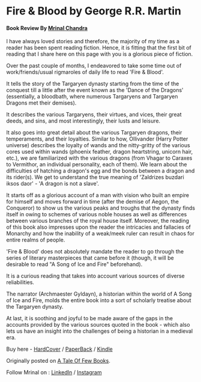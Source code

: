  # Fire & Blood by George R.R. Martin
 
#### Book Review By [Mrinal Chandra](https://www.linkedin.com/in/mrinalchandra2902/)

I have always loved stories and therefore, the majority of my time as a reader has been spent reading fiction.
Hence, it is fitting that the first bit of reading that I share here on this page with you is a glorious piece of fiction.

Over the past couple of months, I endeavored to take some time out of work/friends/usual rigmaroles of daily life to read 'Fire & Blood'. 

It tells the story of the Targaryen dynasty starting from the time of the conquest till a little after the event known as the 'Dance of the Dragons' (essentially, a bloodbath, where numerous Targaryens and Targaryen Dragons met their demises).

It describes the various Targaryens, their virtues, and vices, their great deeds, and sins, and most interestingly, their lusts and leisure.

It also goes into great detail about the various Targaryen dragons, their temperaments, and their loyalties.
Similar to how, Ollivander (Harry Potter universe) describes the loyalty of wands and the nitty-gritty of the various cores used within wands (phoenix feather, dragon heartstring, unicorn hair, etc.), we are familiarized with the various dragons (from Vhagar to Caraxes to Vermithor, an individual personality, each of them). We learn about the difficulties of hatching a dragon's egg and the bonds between a dragon and its rider(s). 
We get to understand the true meaning of 'Zaldrizes buzdari iksos daor' - 'A dragon is not a slave'.

It starts off as a glorious account of a man with vision who built an empire for himself and moves forward in time (after the demise of Aegon, the Conqueror) to show us the various peaks and troughs that the dynasty finds itself in owing to schemes of various noble houses as well as differences between various branches of the royal house itself. 
Moreover, the reading of this book also impresses upon the reader the intricacies and fallacies of Monarchy and how the inability of a weak/meek ruler can result in chaos for entire realms of people.

'Fire & Blood' does not absolutely mandate the reader to go through the series of literary masterpieces that came before it (though, it will be desirable to read "A Song of Ice and Fire" beforehand).

It is a curious reading that takes into account various sources of diverse reliabilities. 

The narrator (Archmaester Gyldayn), a historian within the world of A Song of Ice and Fire, molds the entire book into a sort of scholarly treatise about the Targaryen dynasty. 

At last, it is soothing and joyful to be made aware of the gaps in the accounts provided by the various sources quoted in the book - which also lets us have an insight into the challenges of being a historian in a medieval era.

Buy here - [HardCover](https://amzn.to/3VXd0GE) / [PaperBack](https://amzn.to/3ZEGZq2) / [Kindle](https://amzn.to/3w1ywiN)

Originally posted on [A Tale Of Few Books](https://www.instagram.com/ataleoffewbooks/).

Follow Mrinal on : [LinkedIn](https://www.linkedin.com/in/mrinalchandra2902/) / [Instagram](https://www.instagram.com/mrinalchandrax29)
 
